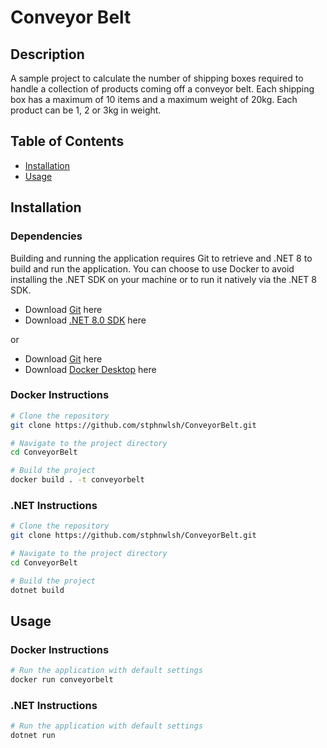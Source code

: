 # Conveyor Belt

## Description

A sample project to calculate the number of shipping boxes required to handle a collection of products coming off a conveyor belt.  Each shipping box has a maximum of 10 items and a maximum weight of 20kg.  Each product can be 1, 2 or 3kg in weight.

## Table of Contents

- [Installation](#installation)
- [Usage](#usage)

## Installation

### Dependencies

Building and running the application requires Git to retrieve and .NET 8 to build and run the application. You can choose to use Docker to avoid installing the .NET SDK on your machine or to run it natively via the .NET 8 SDK.

- Download [Git](https://git-scm.com/downloads) here
- Download [.NET 8.0 SDK](https://dotnet.microsoft.com/en-us/download/dotnet/8.0) here

or 

- Download [Git](https://git-scm.com/downloads) here
- Download [Docker Desktop](https://www.docker.com/products/docker-desktop/) here

### Docker Instructions

```bash
# Clone the repository
git clone https://github.com/stphnwlsh/ConveyorBelt.git

# Navigate to the project directory
cd ConveyorBelt

# Build the project
docker build . -t conveyorbelt
```

### .NET Instructions

```bash
# Clone the repository
git clone https://github.com/stphnwlsh/ConveyorBelt.git

# Navigate to the project directory
cd ConveyorBelt

# Build the project
dotnet build
```

## Usage

### Docker Instructions

```bash
# Run the application with default settings
docker run conveyorbelt
```

### .NET Instructions

```bash
# Run the application with default settings
dotnet run
```
